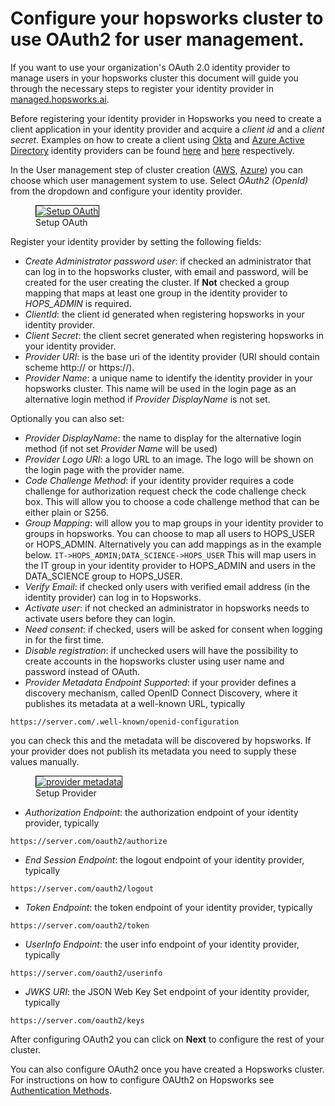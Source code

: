 # Configure your hopsworks cluster to use OAuth2 for user management.
 
If you want to use your organization's OAuth 2.0 identity provider to manage users in your hopsworks cluster this document
will guide you through the necessary steps to register your identity provider in [managed.hopsworks.ai](https://managed.hopsworks.ai).
 
Before registering your identity provider in Hopsworks you need to create a client application in your identity provider and
acquire a _client id_ and a _client secret_. Examples on how to create a client using [Okta](https://www.okta.com/)
and [Azure Active Directory](https://docs.microsoft.com/en-us/azure/active-directory) identity providers can be found
[here](../../../../admin/oauth2/create-okta-client/) and [here](../../../../admin/oauth2/create-azure-client/) respectively.
 
In the User management step of cluster creation ([AWS](../../../aws/cluster_creation/#step-11-user-management-selection),
[Azure](../../../azure/cluster_creation/#step-10-user-management-selection)) you can choose which user management system to use. Select
_OAuth2 (OpenId)_ from the dropdown and configure your identity provider.
 
<p align="center">
 <figure>
   <a  href="../../../../assets/images/setup_installation/managed/common/sso/oauth.png">
     <img style="border: 1px solid #000" src="../../../../assets/images/setup_installation/managed/common/sso/oauth.png" alt="Setup OAuth">
   </a>
   <figcaption>Setup OAuth</figcaption>
 </figure>
</p>
 
Register your identity provider by setting the following fields:

- _Create Administrator password user_: if checked an administrator that can log in to the hopsworks cluster, with email and password,
will be created for the user creating the cluster. If **Not** checked a group mapping that maps at least one group in the identity provider to _HOPS_ADMIN_ is required. 
- _ClientId_: the client id generated when registering hopsworks in your identity provider.
- _Client Secret_: the client secret generated when registering hopsworks in your identity provider.
- _Provider URI_: is the base uri of the identity provider (URI should contain scheme http:// or https://).
- _Provider Name_: a unique name to identify the identity provider in your hopsworks cluster.
                  This name will be used in the login page as an alternative login method if _Provider DisplayName_ is not set.
 
 
Optionally you can also set:
 
- _Provider DisplayName_: the name to display for the alternative login method (if not set _Provider Name_ will be used)
- _Provider Logo URI_: a logo URL to an image. The logo will be shown on the login page with the provider name.
- _Code Challenge Method_: if your identity provider requires a code challenge for authorization request check the code challenge check box.
                        This will allow you to choose a code challenge method that can be either plain or S256.
- _Group Mapping_: will allow you to map groups in your identity provider to groups in hopsworks.
                  You can choose to map all users to HOPS_USER or HOPS_ADMIN. Alternatively you can add mappings as in the example below.
                  ```
                  IT->HOPS_ADMIN;DATA_SCIENCE->HOPS_USER
                  ```
                  This will map users in the IT group in your identity provider to HOPS_ADMIN and users in the DATA_SCIENCE group to HOPS_USER.
- _Verify Email_: if checked only users with verified email address (in the identity provider) can log in to Hopsworks.
- _Activate user_: if not checked an administrator in hopsworks needs to activate users before they can login.
- _Need consent_: if checked, users will be asked for consent when logging in for the first time.
- _Disable registration_: if unchecked users will have the possibility to create accounts in the hopsworks cluster using user name and password instead of OAuth.
- _Provider Metadata Endpoint Supported_: if your provider defines a discovery mechanism, called OpenID Connect Discovery,
                                         where it publishes its metadata at a well-known URL, typically
```
https://server.com/.well-known/openid-configuration
```
you can check this and the metadata will be discovered by hopsworks.
If your provider does not publish its metadata you need to supply these values manually.
 
<p align="center">
 <figure>
   <a  href="../../../../assets/images/setup_installation/managed/common/sso/provider-metadata.png">
     <img style="border: 1px solid #000" src="../../../../assets/images/setup_installation/managed/common/sso/provider-metadata.png" alt="provider metadata">
   </a>
   <figcaption>Setup Provider</figcaption>
 </figure>
</p>
 
- _Authorization Endpoint_: the authorization endpoint of your identity provider, typically
```
https://server.com/oauth2/authorize
```
- _End Session Endpoint_: the logout endpoint of your identity provider, typically
```
https://server.com/oauth2/logout
```
- _Token Endpoint_: the token endpoint of your identity provider, typically
```
https://server.com/oauth2/token
```
- _UserInfo Endpoint_: the user info endpoint of your identity provider, typically
```
https://server.com/oauth2/userinfo
```
- _JWKS URI_: the JSON Web Key Set endpoint of your identity provider, typically
```
https://server.com/oauth2/keys
```
 
After configuring OAuth2 you can click on **Next** to configure the rest of your cluster.

You can also configure OAuth2 once you have created a Hopsworks cluster. For instructions on how to configure OAUth2 on Hopsworks see 
[Authentication Methods](../../../../admin/oauth2/create-client/).
